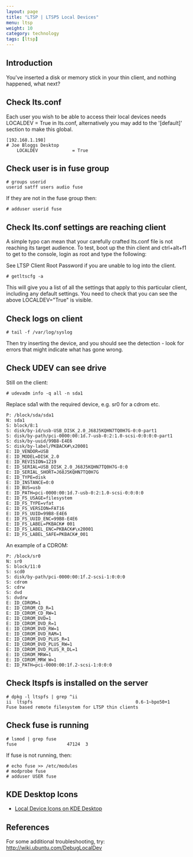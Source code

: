 ```yaml
---
layout: page
title: "LTSP | LTSP5 Local Devices"
menu: ltsp
weight: 10
category: technology
tags: [ltsp]
---
```


## Introduction

You've inserted a disk or memory stick in your thin client, and nothing happened, what next?

## Check lts.conf

Each user you wish to be able to access their local devices needs LOCALDEV = True in lts.conf, alternatively you may add to the '[default]' section to make this global.

    [192.168.1.198]
    # Joe Bloggs Desktop
        LOCALDEV             = True

## Check user is in fuse group

    # groups userid
    userid satff users audio fuse

If they are not in the fuse group then:

    # adduser userid fuse

## Check lts.conf settings are reaching client

A simple typo can mean that your carefully crafted lts.conf file is not reaching its target audience.  To test, boot up the thin client and ctrl+alt+f1 to get to the console, login as root and type the following:

See LTSP Client Root Password if you are unable to log into the client.

    # getltscfg -a

This will give you a list of all the settings that apply to this particular client, including any default settings.  You need to check that you can see the above LOCALDEV="True" is visible.

## Check logs on client

    # tail -f /var/log/syslog

Then try inserting the device, and you should see the detection - look for errors that might indicate what has gone wrong.

## Check UDEV can see drive

Still on the client:

    # udevadm info -q all -n sda1

Replace sda1 with the required device, e.g. sr0 for a cdrom etc.

    P: /block/sda/sda1
    N: sda1
    S: block/8:1
    S: disk/by-id/usb-USB_DISK_2.0_J68J5KQHN7TQ0H7G-0:0-part1
    S: disk/by-path/pci-0000:00:1d.7-usb-0:2:1.0-scsi-0:0:0:0-part1
    S: disk/by-uuid/99B8-E4E6
    S: disk/by-label/PKBACK#\x20001
    E: ID_VENDOR=USB
    E: ID_MODEL=DISK_2.0
    E: ID_REVISION=1219
    E: ID_SERIAL=USB_DISK_2.0_J68J5KQHN7TQ0H7G-0:0
    E: ID_SERIAL_SHORT=J68J5KQHN7TQ0H7G
    E: ID_TYPE=disk
    E: ID_INSTANCE=0:0
    E: ID_BUS=usb
    E: ID_PATH=pci-0000:00:1d.7-usb-0:2:1.0-scsi-0:0:0:0
    E: ID_FS_USAGE=filesystem
    E: ID_FS_TYPE=vfat
    E: ID_FS_VERSION=FAT16
    E: ID_FS_UUID=99B8-E4E6
    E: ID_FS_UUID_ENC=99B8-E4E6
    E: ID_FS_LABEL=PKBACK# 001
    E: ID_FS_LABEL_ENC=PKBACK#\x20001
    E: ID_FS_LABEL_SAFE=PKBACK#_001

An example of a CDROM:

    P: /block/sr0
    N: sr0
    S: block/11:0
    S: scd0
    S: disk/by-path/pci-0000:00:1f.2-scsi-1:0:0:0
    S: cdrom
    S: cdrw
    S: dvd
    S: dvdrw
    E: ID_CDROM=1
    E: ID_CDROM_CD_R=1
    E: ID_CDROM_CD_RW=1
    E: ID_CDROM_DVD=1
    E: ID_CDROM_DVD_R=1
    E: ID_CDROM_DVD_RW=1
    E: ID_CDROM_DVD_RAM=1
    E: ID_CDROM_DVD_PLUS_R=1
    E: ID_CDROM_DVD_PLUS_RW=1
    E: ID_CDROM_DVD_PLUS_R_DL=1
    E: ID_CDROM_MRW=1
    E: ID_CDROM_MRW_W=1
    E: ID_PATH=pci-0000:00:1f.2-scsi-1:0:0:0

## Check ltspfs is installed on the server

    # dpkg -l ltspfs | grep ^ii
    ii  ltspfs                                       0.6-1~bpo50+1                        Fuse based remote filesystem for LTSP thin clients

## Check fuse is running

    # lsmod | grep fuse
    fuse                   47124  3 

If fuse is not running, then:

    # echo fuse >> /etc/modules
    # modprobe fuse
    # adduser USER fuse

## KDE Desktop Icons

   * [Local Device Icons on KDE Desktop](/ltsp/local-device-icons-on-kde-desktop/)

## References

For some additional troubleshooting, try: http://wiki.ubuntu.com/DebugLocalDev

